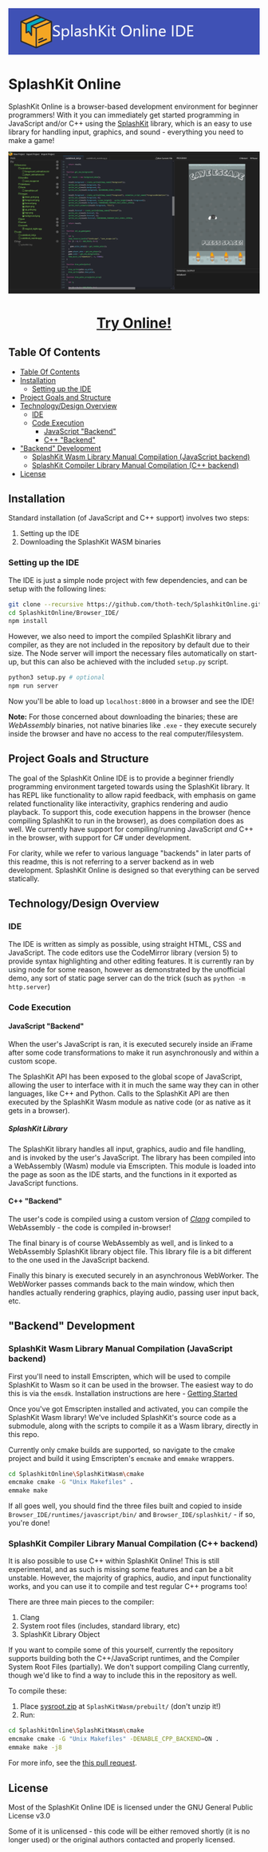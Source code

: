 
<img src="SplashKitOnlineIDETitle.png" alt="SplashKit Online IDE"/>

# SplashKit Online

SplashKit Online is a browser-based development environment for beginner programmers!
With it you can immediately get started programming in JavaScript and/or C++ using the [SplashKit](https://splashkit.io) library, which is an easy to use library for handling input, graphics, and sound - everything you need to make a game!

[![prototype-image](SplashKitOnlineIDEPrototypeImage.png)](https://thoth-tech.github.io/SplashkitOnline/)

# <p align="center">[Try Online!](https://thoth-tech.github.io/SplashkitOnline/)</p>

## Table Of Contents
- [Table Of Contents](#table-of-contents)
- [Installation](#installation)
  - [Setting up the IDE](#setting-up-the-ide)
- [Project Goals and Structure](#project-goals-and-structure)
- [Technology/Design Overview](#technologydesign-overview)
  - [IDE](#ide)
  - [Code Execution](#code-execution)
    - [JavaScript "Backend"](#javascript-backend)
    - [C++ "Backend"](#c-backend)
- ["Backend" Development](#backend-development)
  - [SplashKit Wasm Library Manual Compilation (JavaScript backend)](#splashkit-compiler-library-manual-compilation-c-backend)
  - [SplashKit Compiler Library Manual Compilation (C++ backend)](#splashkit-compiler-library-manual-compilation-c-backend)
- [License](#license)


## Installation

Standard installation (of JavaScript and C++ support) involves two steps:

 1. Setting up the IDE
 2. Downloading the SplashKit WASM binaries

### Setting up the IDE
The IDE is just a simple node project with few dependencies, and can be setup with the following lines:
```bash
git clone --recursive https://github.com/thoth-tech/SplashkitOnline.git
cd SplashkitOnline/Browser_IDE/
npm install
```
However, we also need to import the compiled SplashKit library and compiler, as they are not included in the repository by default due to their size. The Node server will import the necessary files automatically on start-up, but this can also be achieved with the included `setup.py` script.
```bash
python3 setup.py # optional
npm run server
```
Now you'll be able to load up `localhost:8000` in a browser and see the IDE!

**Note:** For those concerned about downloading the binaries; these are _WebAssembly_ binaries, not native binaries like `.exe` - they execute securely inside the browser and have no access to the real computer/filesystem.

## Project Goals and Structure
The goal of the SplashKit Online IDE is to provide a beginner friendly programming environment targeted towards using the SplashKit library. It has REPL like functionality to allow rapid feedback, with emphasis on game related functionality like interactivity, graphics rendering and audio playback. To support this, code execution happens in the browser (hence compiling SplashKit to run in the browser), as does compilation does as well. We currently have support for compiling/running JavaScript _and_ C++ in the browser, with support for C# under development. 

For clarity, while we refer to various language "backends" in later parts of this readme, this is not referring to a server backend as in web development. SplashKit Online is designed so that everything can be served statically.

## Technology/Design Overview
### IDE
The IDE is written as simply as possible, using straight HTML, CSS and JavaScript. The code editors use the CodeMirror library (version 5) to provide syntax highlighting and other editing features. It is currently ran by using node for some reason, however as demonstrated by the unofficial demo, any sort of static page server can do the trick (such as `python -m http.server`)

### Code Execution
#### JavaScript "Backend"
When the user's JavaScript is ran, it is executed securely inside an iFrame after some code transformations to make it run asynchronously and within a custom scope.

The SplashKit API has been exposed to the global scope of JavaScript, allowing the user to interface with it in much the same way they can in other languages, like C++ and Python. Calls to the SplashKit API are then executed by the SplashKit Wasm module as native code (or as native as it gets in a browser).

##### SplashKit Library
The SplashKit library handles all input, graphics, audio and file handling, and is invoked by the user's JavaScript. The library has been compiled into a WebAssembly (Wasm) module via Emscripten. This module is loaded into the page as soon as the IDE starts, and the functions in it exported as JavaScript functions.

#### C++ "Backend"
The user's code is compiled using a custom version of [_Clang_](https://clang.llvm.org/) compiled to WebAssembly - the code is compiled in-browser! 

The final binary is of course WebAssembly as well, and is linked to a WebAssembly SplashKit library object file. This library file is a bit different to the one used in the JavaScript backend.

Finally this binary is executed securely in an asynchronous WebWorker. The WebWorker passes commands back to the main window, which then handles actually rendering graphics, playing audio, passing user input back, etc.

## "Backend" Development

### SplashKit Wasm Library Manual Compilation (JavaScript backend)
First you'll need to install Emscripten, which will be used to compile SplashKit to Wasm so it can be used in the browser. The easiest way to do this is via the `emsdk`. Installation instructions are here - [Getting Started](https://emscripten.org/docs/getting_started/downloads.html)

Once you've got Emscripten installed and activated, you can compile the SplashKit Wasm library! We've included SplashKit's source code as a submodule, along with the scripts to compile it as a Wasm library, directly in this repo.

Currently only cmake builds are supported, so navigate to the cmake project and build it using Emscripten's `emcmake` and `emmake` wrappers.
```bash
cd SplashkitOnline\SplashKitWasm\cmake
emcmake cmake -G "Unix Makefiles" .
emmake make
```
If all goes well, you should find the three files built and copied to inside `Browser_IDE/runtimes/javascript/bin/` and `Browser_IDE/splashkit/` - if so, you're done!

### SplashKit Compiler Library Manual Compilation (C++ backend)
It is also possible to use C++ within SplashKit Online! This is still experimental, and as such is missing some features and can be a bit unstable. However, the majority of graphics, audio, and input functionality works, and you can use it to compile and test regular C++ programs too!

There are three main pieces to the compiler:
1. Clang
2. System root files (includes, standard library, etc)
3. SplashKit Library Object

If you want to compile some of this yourself, currently the repository supports building both the C++/JavaScript runtimes, and the Compiler System Root Files (partially). We don't support compiling Clang currently, though we'd like to find a way to include this in the repository as well.

To compile these:
1. Place [sysroot.zip](https://github.com/WhyPenguins/SplashkitOnline/tree/cxx_language_backend_binaries/SplashKitWasm/prebuilt/sysroot.zip) at `SplashKitWasm/prebuilt/` (don't unzip it!)
2. Run:
```bash
cd SplashkitOnline\SplashKitWasm\cmake
emcmake cmake -G "Unix Makefiles" -DENABLE_CPP_BACKEND=ON .
emmake make -j8
```

For more info, see the [this pull request](https://github.com/thoth-tech/SplashkitOnline/pull/65).

## License

Most of the SplashKit Online IDE is licensed under the GNU General Public License v3.0

Some of it is unlicensed - this code will be either removed shortly (it is no longer used) or the original authors contacted and properly licensed.
